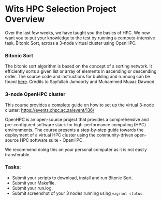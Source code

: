# Wits HPC Selection Project Overview

Over the last few weeks, we have taught you the basics of HPC. We now want you to put your knowledge to the test by running a compute-intensive task, Bitonic Sort, across a 3-node virtual cluster using OpenHPC.

### Bitonic Sort

The bitonic sort algorithm is based on the concept of a sorting network. It efficiently sorts a given list or array of elements in ascending or descending order. The source code and instructions for building and runnung can be found [here](https://github.com/WitsHPC/HPC-InterestGroup/tree/main/assorted/selection/2024_selection_project/bitonic_sort). Credits to Sayfullah Jumoorty and Muhammed Muaaz Dawood.

### 3-node OpenHPC cluster

This course provides a complete guide on how to set up the virtual 3-node cluster: https://events.chpc.ac.za/event/136/

OpenHPC is an open-source project that provides a comprehensive and pre-configured software stack for high-performance computing (HPC) environments. The course presents a step-by-step guide towards the deployment of a virtual HPC cluster using the community-driven open-source HPC software suite - OpenHPC.

We recommend doing this on your personal computer as it is not easily transferable.

### Tasks:

- Submit your scripts to download, install and run Bitonic Sort.
- Submit your Makefile.
- Submit your run.log.
- Submit screenshot of your 3 nodes running using ```vagrant status```.

